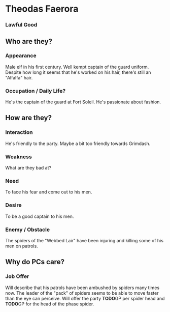 # Theodas Faerora
### Lawful Good

## Who are they?

### Appearance

Male elf in his first century.
Well kempt captain of the guard uniform.
Despite how long it seems that he's worked on his hair, there's still an "Alfalfa" hair.

### Occupation / Daily Life?

He's the captain of the guard at Fort Soleil.
He's passionate about fashion.

## How are they?

### Interaction

He's friendly to the party.
Maybe a bit too friendly towards Grimdash.

### Weakness

What are they bad at?

### Need

To face his fear and come out to his men.

### Desire

To be a good captain to his men.

### Enemy / Obstacle

The spiders of the "Webbed Lair" have been injuring and killing some of his men on patrols.

## Why do PCs care?

### Job Offer

Will describe that his patrols have been ambushed by spiders many times now.
The leader of the "pack" of spiders seems to be able to move faster than the eye can perceive.
Will offer the party **TODO**GP per spider head and **TODO**GP for the head of the phase spider.
